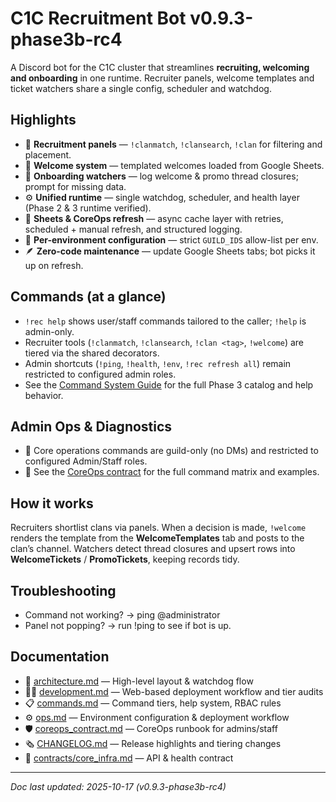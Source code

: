 <!-- Keep README user-facing -->
# C1C Recruitment Bot v0.9.3-phase3b-rc4
A Discord bot for the C1C cluster that streamlines **recruiting, welcoming and onboarding** in one runtime.
Recruiter panels, welcome templates and ticket watchers share a single config, scheduler and watchdog.

## Highlights
- 🧭 **Recruitment panels** — `!clanmatch`, `!clansearch`, `!clan` for filtering and placement.
- 💌 **Welcome system** — templated welcomes loaded from Google Sheets.
- 🧾 **Onboarding watchers** — log welcome & promo thread closures; prompt for missing data.
- ⚙️ **Unified runtime** — single watchdog, scheduler, and health layer (Phase 2 & 3 runtime verified).
- 🔄 **Sheets & CoreOps refresh** — async cache layer with retries, scheduled + manual refresh, and structured logging.
- 🔐 **Per-environment configuration** — strict `GUILD_IDS` allow-list per env.
- 🪶 **Zero-code maintenance** — update Google Sheets tabs; bot picks it up on refresh.

## Commands (at a glance)
- `!rec help` shows user/staff commands tailored to the caller; `!help` is admin-only.
- Recruiter tools (`!clanmatch`, `!clansearch`, `!clan <tag>`, `!welcome`) are tiered via
  the shared decorators.
- Admin shortcuts (`!ping`, `!health`, `!env`, `!rec refresh all`) remain restricted to
  configured admin roles.
- See the [Command System Guide](docs/commands.md) for the full Phase 3 catalog and help
  behavior.

## Admin Ops & Diagnostics
- 🔐 Core operations commands are guild-only (no DMs) and restricted to configured Admin/Staff roles.
- 📘 See the [CoreOps contract](docs/coreops_contract.md) for the full command matrix and examples.

## How it works
Recruiters shortlist clans via panels. When a decision is made, `!welcome` renders the template from the **WelcomeTemplates** tab and posts to the clan’s channel.
Watchers detect thread closures and upsert rows into **WelcomeTickets** / **PromoTickets**, keeping records tidy.

## Troubleshooting
- Command not working? -> ping @administrator
- Panel not popping? -> run !ping to see if bot is up.

## Documentation
- 📐 [architecture.md](docs/architecture.md) — High-level layout & watchdog flow
- 🧑‍💻 [development.md](docs/development.md) — Web-based deployment workflow and tier audits
- 📋 [commands.md](docs/commands.md) — Command tiers, help system, RBAC rules
- ⚙️ [ops.md](docs/ops.md) — Environment configuration & deployment workflow
- 🛡️ [coreops_contract.md](docs/coreops_contract.md) — CoreOps runbook for admins/staff
- 🗞️ [CHANGELOG.md](CHANGELOG.md) — Release highlights and tiering changes
- 📜 [contracts/core_infra.md](docs/contracts/core_infra.md) — API & health contract

---

_Doc last updated: 2025-10-17 (v0.9.3-phase3b-rc4)_
